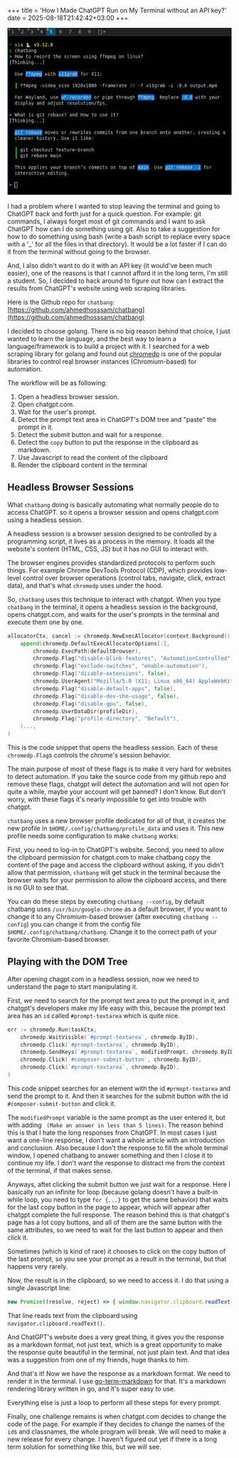 +++
title = 'How I Made ChatGPT Run on My Terminal without an API key?'
date = 2025-08-18T21:42:42+03:00
+++

![alt text](/images/ch.png)

I had a problem where I wanted to stop leaving the terminal and going to ChatGPT back and forth just for a quick question. For example: git commands, I always forget most of git commands and I want to ask ChatGPT how can I do something using git. Also to take a suggestion for how to do something using bash (write a bash script to replace every space with a '_' for all the files in that directory). It would be a lot faster if I can do it from the terminal without going to the browser.

And, I also didn't want to do it with an API key (it would've been much easier), one of the reasons is that I cannot afford it in the long term, I'm still a student. So, I decided to hack around to figure out how can I extract the results from ChatGPT's website using web scraping libraries.

Here is the Github repo for `chatbang`: [https://github.com/ahmedhosssam/chatbang](https://github.com/ahmedhosssam/chatbang)

I decided to choose golang. There is no big reason behind that choice, I just wanted to learn the language, and the best way to learn a language/framework is to build a project with it.
I searched for a web scraping library for golang and found out [chromedp](https://github.com/chromedp/chromedp) is one of the popular libraries to control real browser instances (Chromium-based) for automation.

The workflow will be as following:
1. Open a headless browser session.
2. Open chatgpt.com.
3. Wait for the user's prompt.
4. Detect the prompt text area in ChatGPT's DOM tree and "paste" the prompt in it.
5. Detect the submit button and wait for a response.
6. Detect the `copy` button to put the response in the clipboard as markdown.
7. Use Javascript to read the content of the clipboard
8. Render the clipboard content in the terminal

## Headless Browser Sessions

What `chatbang` doing is basically automating what normally people do to access ChatGPT. so it opens a browser session and opens chatgpt.com using a headless session.

A headless session is a browser session designed to be controlled by a programming script, it lives as a process in the memory. It loads all the website's content (HTML, CSS, JS) but it has no GUI to interact with.

The browser engines provides standardized protocols to perform such things. For example Chrome DevTools Protocol (CDP), which provides low-level control over browser operations (control tabs, navigate, click, extract data), and that's what `chromedp` uses under the hood.

So, `chatbang` uses this technique to interact with chatgpt. When you type `chatbang` in the terminal, it opens a headless session in the background, opens chatgpt.com, and waits for the user's prompts in the terminal and execute them one by one.

```go
allocatorCtx, cancel := chromedp.NewExecAllocator(context.Background(),
	append(chromedp.DefaultExecAllocatorOptions[:],
		chromedp.ExecPath(defaultBrowser),
		chromedp.Flag("disable-blink-features", "AutomationControlled"),
		chromedp.Flag("exclude-switches", "enable-automation"),
		chromedp.Flag("disable-extensions", false),
		chromedp.UserAgent("Mozilla/5.0 (X11; Linux x86_64) AppleWebKit/537.36 (KHTML, like Gecko) Chrome/120.0.0.0 Safari/537.36"),
		chromedp.Flag("disable-default-apps", false),
		chromedp.Flag("disable-dev-shm-usage", false),
		chromedp.Flag("disable-gpu", false),
		chromedp.UserDataDir(profileDir),
		chromedp.Flag("profile-directory", "Default"),
	)...,
)
```

This is the code snippet that opens the headless session. Each of these `chromedp.Flag`s controls the chrome's session behavior.

The main purpose of most of these flags is to make it very hard for websites to detect automation. If you take the source code from my github repo and remove these flags, chatgpt will detect the automation and will not open for quite a while, maybe your account will get banned? I don't know. But don't worry, with these flags it's nearly impossible to get into trouble with chatgpt.

`chatbang` uses a new browser profile dedicated for all of that, it creates the new profile in `$HOME/.config/chatbang/profile_data` and uses it. This new profile needs some configuration to make `chatbang` works:

First, you need to log-in to ChatGPT's website. Second, you need to allow the clipboard permission for chatgpt.com to make chatbang copy the content of the page and access the clipboard without asking, if you didn't allow that permission, `chatbang` will get stuck in the terminal because the browser waits for your permission to allow the clipboard access, and there is no GUI to see that.

You can do these steps by executing `chatbang --config`, by default chatbang uses `/usr/bin/google-chrome` as a default browser, if you want to change it to any Chromium-based browser (after executing `chatbang --config`) you can change it from the config file `$HOME/.config/chatbang/chatbang`. Change it to the correct path of your favorite Chromium-based browser.

## Playing with the DOM Tree

After opening chagpt.com in a headless session, now we need to understand the page to start manipulating it.

First, we need to search for the prompt text area to put the prompt in it, and chatgpt's developers make my life easy with this, because the prompt text area has an `id` called `#prompt-textarea` which is quite nice.

```go
err := chromedp.Run(taskCtx,
	chromedp.WaitVisible(`#prompt-textarea`, chromedp.ByID),
	chromedp.Click(`#prompt-textarea`, chromedp.ByID),
	chromedp.SendKeys(`#prompt-textarea`, modifiedPrompt, chromedp.ByID),
	chromedp.Click(`#composer-submit-button`, chromedp.ByID),
	chromedp.Click(`#prompt-textarea`, chromedp.ByID),
)
```
This code snippet searches for an element with the id `#prmopt-textarea` and send the prompt to it. And then it searches for the submit button with the id `#composer-submit-button` and click it.

The `modifiedPrompt` variable is the same prompt as the user entered it, but with adding ` (Make an answer in less than 5 lines)`. The reason behind this is that I hate the long responses from ChatGPT. In most cases I just want a one-line response, I don't want a whole article with an introduction and conclusion. Also because I don't the response to fill the whole terminal window, I opened chatbang to answer something and then I close it to continue my life. I don't want the response to distract me from the context of the terminal, if that makes sense.

Anyways, aftet clicking the submit button we just wait for a response. Here I basically run an infinite for loop (because golang doesn't have a built-in while loop, you need to type `for {...}` to get the same behavior) that waits for the last copy button in the page to appear, which will appear after chatgpt complete the full response. The reason behind this is that chatgpt's page has a lot copy buttons, and all of them are the same button with the same attributes, so we need to wait for the last button to appear and then click it.

Sometimes (which is kind of rare) it chooses to click on the copy button of the last prompt, so you see your prompt as a result in the terminal, but that happens very rarely.

Now, the result is in the clipboard, so we need to access it. I do that using a single Javascript line:

```javascript
new Promise((resolve, reject) => { window.navigator.clipboard.readText() .then(text => resolve(text)) .catch(err => reject(err)); });
```
That line reads text from the clipboard using `navigator.clipboard.readText()`.

And ChatGPT's website does a very great thing,  it gives you the response as a markdown format, not just text, which is a great opportunity to make the response quite beautiful in the terminal, not just plain text. And that idea was a suggestion from one of my friends, huge thanks to him.

And that's it! Now we have the response as a markdown format. We need to render it in the terminal. I use [go-term-markdown](https://github.com/MichaelMure/go-term-markdown) for that. It's a markdown rendering library written in go, and it's super easy to use.

Everything else is just a loop to perform all these steps for every prompt.

Finally, one challenge remains is when chatgpt.com decides to change the code of the page. For example if they decides to change the names of the `id`s and classnames, the whole program will break. We will need to make a new release for every change. I haven't figured out yet if there is a long term solution for something like this, but we will see.
